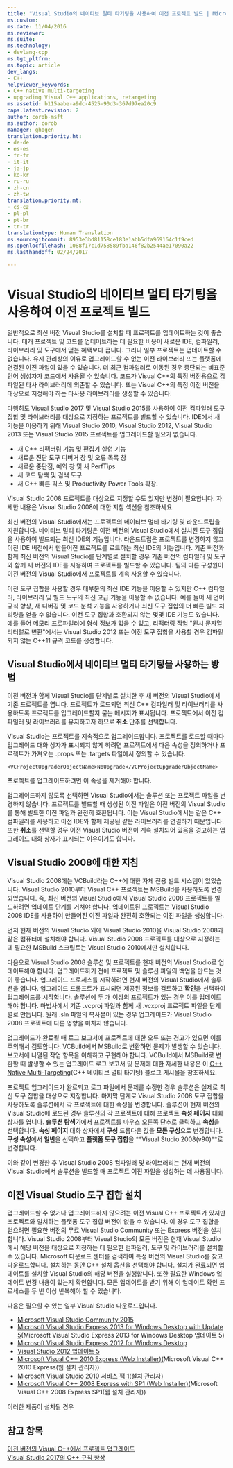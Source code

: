```yaml
---
title: "Visual Studio의 네이티브 멀티 타기팅을 사용하여 이전 프로젝트 빌드 | Microsoft 문서"
ms.custom: 
ms.date: 11/04/2016
ms.reviewer: 
ms.suite: 
ms.technology:
- devlang-cpp
ms.tgt_pltfrm: 
ms.topic: article
dev_langs:
- C++
helpviewer_keywords:
- C++ native multi-targeting
- upgrading Visual C++ applications, retargeting
ms.assetid: b115aabe-a9dc-4525-90d3-367d97ea20c9
caps.latest.revision: 2
author: corob-msft
ms.author: corob
manager: ghogen
translation.priority.ht:
- de-de
- es-es
- fr-fr
- it-it
- ja-jp
- ko-kr
- ru-ru
- zh-cn
- zh-tw
translation.priority.mt:
- cs-cz
- pl-pl
- pt-br
- tr-tr
translationtype: Human Translation
ms.sourcegitcommit: 8953e3bd81158ce183e1abb5dfa969164c1f9ced
ms.openlocfilehash: 1088f17c1d758589fba146f82b2544ae17090a22
ms.lasthandoff: 02/24/2017

---
```

# <a name="use-native-multi-targeting-in-visual-studio-to-build-old-projects"></a>Visual Studio의 네이티브 멀티 타기팅을 사용하여 이전 프로젝트 빌드  
  
일반적으로 최신 버전 Visual Studio를 설치할 때 프로젝트를 업데이트하는 것이 좋습니다. 대개 프로젝트 및 코드를 업데이트하는 데 필요한 비용이 새로운 IDE, 컴파일러, 라이브러리 및 도구에서 얻는 혜택보다 큽니다. 그러나 일부 프로젝트는 업데이트할 수 없습니다. 유지 관리상의 이유로 업그레이드할 수 없는 이전 라이브러리 또는 플랫폼에 연결된 이진 파일이 있을 수 있습니다. 더 최근 컴파일러로 이동된 경우 중단되는 비표준 언어 생성자가 코드에서 사용될 수 있습니다. 코드가 Visual C++의 특정 버전용으로 컴파일된 타사 라이브러리에 의존할 수 있습니다. 또는 Visual C++의 특정 이전 버전을 대상으로 지정해야 하는 타사용 라이브러리를 생성할 수 있습니다.  
  
다행히도 Visual Studio 2017 및 Visual Studio 2015를 사용하여 이전 컴파일러 도구 집합 및 라이브러리를 대상으로 지정하는 프로젝트를 빌드할 수 있습니다. IDE에서 새 기능을 이용하기 위해 Visual Studio 2010, Visual Studio 2012, Visual Studio 2013 또는 Visual Studio 2015 프로젝트를 업그레이드할 필요가 없습니다.  
 - 새 C++ 리팩터링 기능 및 편집기 실험 기능  
 - 새로운 진단 도구 디버거 창 및 오류 목록 창  
 - 새로운 중단점, 예외 창 및 새 PerfTips  
 - 새 코드 탐색 및 검색 도구  
 - 새 C++ 빠른 픽스 및 Productivity Power Tools 확장.  
  
Visual Studio 2008 프로젝트를 대상으로 지정할 수도 있지만 변경이 필요합니다. 자세한 내용은 Visual Studio 2008에 대한 지침 섹션을 참조하세요.
  
최신 버전의 Visual Studio에서는 프로젝트의 네이티브 멀티 타기팅 및 라운드트립을 지원합니다. 네이티브 멀티 타기팅은 이전 버전의 Visual Studio에서 설치된 도구 집합을 사용하여 빌드되는 최신 IDE의 기능입니다. 라운드트립은 프로젝트를 변경하지 않고 이전 IDE 버전에서 만들어진 프로젝트를 로드하는 최신 IDE의 기능입니다. 기존 버전과 함께 최신 버전의 Visual Studio를 단계별로 설치할 경우 기존 버전의 컴파일러 및 도구와 함께 새 버전의 IDE를 사용하여 프로젝트를 빌드할 수 있습니다. 팀의 다른 구성원이 이전 버전의 Visual Studio에서 프로젝트를 계속 사용할 수 있습니다.  
  
이전 도구 집합을 사용할 경우 대부분의 최신 IDE 기능을 이용할 수 있지만 C++ 컴파일러, 라이브러리 및 빌드 도구의 최신 고급 기능을 이용할 수 없습니다. 예를 들어 새 언어 규칙 향상, 새 디버깅 및 코드 분석 기능을 사용하거나 최신 도구 집합의 더 빠른 빌드 처리량을 얻을 수 없습니다. 이전 도구 집합과 호환되지 않는 몇몇 IDE 기능도 있습니다. 예를 들어 메모리 프로파일러에 형식 정보가 없을 수 있고, 리팩터링 작업 "원시 문자열 리터럴로 변환"에서는 Visual Studio 2012 또는 이전 도구 집합을 사용할 경우 컴파일되지 않는 C++11 규격 코드를 생성합니다.

## <a name="how-to-use-native-multi-targeting-in-visual-studio"></a>Visual Studio에서 네이티브 멀티 타기팅을 사용하는 방법
이전 버전과 함께 Visual Studio를 단계별로 설치한 후 새 버전의 Visual Studio에서 기존 프로젝트를 엽니다. 프로젝트가 로드되면 최신 C++ 컴파일러 및 라이브러리를 사용하도록 프로젝트를 업그레이드할지 묻는 메시지가 표시됩니다. 프로젝트에서 이전 컴파일러 및 라이브러리를 유지하고자 하므로 **취소** 단추를 선택합니다.  
  
Visual Studio는 프로젝트를 지속적으로 업그레이드합니다. 프로젝트를 로드할 때마다 업그레이드 대화 상자가 표시되지 않게 하려면 프로젝트에서 다음 속성을 정의하거나 프로젝트가 가져오는 .props 또는 .targets 파일에서 정의할 수 있습니다.  
  
`<VCProjectUpgraderObjectName>NoUpgrade</VCProjectUpgraderObjectName>`  
  
프로젝트를 업그레이드하려면 이 속성을 제거해야 합니다.  
  
업그레이드하지 않도록 선택하면 Visual Studio에서는 솔루션 또는 프로젝트 파일을 변경하지 않습니다. 프로젝트를 빌드할 때 생성된 이진 파일은 이전 버전의 Visual Studio를 통해 빌드한 이진 파일과 완전히 호환됩니다. 이는 Visual Studio에서는 같은 C++ 컴파일러를 사용하고 이전 IDE와 함께 제공된 같은 라이브러리를 연결하기 때문입니다. 또한 **취소**를 선택할 경우 이전 Visual Studio 버전이 계속 설치되어 있음을 경고하는 업그레이드 대화 상자가 표시되는 이유이기도 합니다.  
  
## <a name="instructions-for-visual-studio-2008"></a>Visual Studio 2008에 대한 지침  
  
Visual Studio 2008에는 VCBuild라는 C++에 대한 자체 전용 빌드 시스템이 있었습니다. Visual Studio 2010부터 Visual C++ 프로젝트는 MSBuild를 사용하도록 변경되었습니다. 즉, 최신 버전의 Visual Studio에서 Visual Studio 2008 프로젝트를 빌드하려면 업데이트 단계를 거쳐야 합니다. 업데이트된 프로젝트는 Visual Studio 2008 IDE를 사용하여 만들어진 이진 파일과 완전히 호환되는 이진 파일을 생성합니다.

먼저 현재 버전의 Visual Studio 외에 Visual Studio 2010을 Visual Studio 2008과 같은 컴퓨터에 설치해야 합니다. Visual Studio 2008 프로젝트를 대상으로 지정하는 데 필요한 MSBuild 스크립트는 Visual Studio 2010에서만 설치합니다. 

다음으로 Visual Studio 2008 솔루션 및 프로젝트를 현재 버전의 Visual Studio로 업데이트해야 합니다. 업그레이드하기 전에 프로젝트 및 솔루션 파일의 백업을 만드는 것이 좋습니다. 업그레이드 프로세스를 시작하려면 현재 버전의 Visual Studio에서 솔루션을 엽니다. 업그레이드 프롬프트가 표시되면 제공된 정보를 검토하고 **확인**을 선택하여 업그레이드를 시작합니다. 솔루션에 두 개 이상의 프로젝트가 있는 경우 이를 업데이트해야 합니다. 마법사에서 기존 .vcproj 파일과 함께 새 .vcxproj 프로젝트 파일을 단계별로 만듭니다. 원래 .sln 파일의 복사본이 있는 경우 업그레이드가 Visual Studio 2008 프로젝트에 다른 영향을 미치지 않습니다.

업그레이드가 완료될 때 로그 보고서에 프로젝트에 대한 오류 또는 경고가 있으면 이를 주의해서 검토합니다. VCBuild에서 MSBuild로 변환하면 문제가 발생할 수 있습니다. 보고서에 나열된 작업 항목을 이해하고 구현해야 합니다. VCBuild에서 MSBuild로 변환할 때 발생할 수 있는 업그레이드 로그 보고서 및 문제에 대한 자세한 내용은 이 [C++ Native Multi-Targeting](https://blogs.msdn.microsoft.com/vcblog/2009/12/08/c-native-multi-targeting/)(C++ 네이티브 멀티 타기팅) 블로그 게시물을 참조하세요.

프로젝트 업그레이드가 완료되고 로그 파일에서 문제를 수정한 경우 솔루션은 실제로 최신 도구 집합을 대상으로 지정합니다. 마지막 단계로 Visual Studio 2008 도구 집합을 사용하도록 솔루션에서 각 프로젝트에 대한 속성을 변경합니다. 솔루션이 현재 버전의 Visual Studio에 로드된 경우 솔루션의 각 프로젝트에 대해 프로젝트 **속성 페이지** 대화 상자를 엽니다. **솔루션 탐색기**에서 프로젝트를 마우스 오른쪽 단추로 클릭하고 **속성**을 선택합니다. **속성 페이지** 대화 상자에서 **구성** 드롭다운 값을 **모든 구성**으로 변경합니다. **구성 속성**에서 **일반**을 선택하고 **플랫폼 도구 집합**을 **Visual Studio 2008(v90)**로 변경합니다.  
  
이와 같이 변경한 후 Visual Studio 2008 컴파일러 및 라이브러리는 현재 버전의 Visual Studio에서 솔루션을 빌드할 때 프로젝트 이진 파일을 생성하는 데 사용됩니다.

## <a name="install-an-older-visual-studio-toolset"></a>이전 Visual Studio 도구 집합 설치  
  
업그레이드할 수 없거나 업그레이드하지 않으려는 이전 Visual C++ 프로젝트가 있지만 프로젝트와 일치하는 플랫폼 도구 집합 버전이 없을 수 있습니다. 이 경우 도구 집합을 얻으려면 필요한 버전의 무료 Visual Studio Community 또는 Express 버전을 설치합니다. Visual Studio 2008부터 Visual Studio의 모든 버전은 현재 Visual Studio에서 해당 버전을 대상으로 지정하는 데 필요한 컴파일러, 도구 및 라이브러리를 설치할 수 있습니다. Microsoft 다운로드 센터를 검색하여 특정 버전의 Visual Studio를 찾고 다운로드합니다. 설치하는 동안 C++ 설치 옵션을 선택해야 합니다. 설치가 완료되면 업데이트를 설치할 Visual Studio의 해당 버전을 실행합니다. 또한 필요한 Windows 업데이트 변경 내용이 있는지 확인합니다. 모든 업데이트를 받기 위해 이 업데이트 확인 프로세스를 두 번 이상 반복해야 할 수 있습니다.  
  
다음은 필요할 수 있는 일부 Visual Studio 다운로드입니다.  
  
  - [Microsoft Visual Studio Community 2015](https://www.microsoft.com/en-us/download/details.aspx?id=48146)  
  - [Microsoft Visual Studio Express 2013 for Windows Desktop with Update 5](https://www.microsoft.com/en-us/download/details.aspx?id=48131)(Microsoft Visual Studio Express 2013 for Windows Desktop 업데이트 5)  
  - [Microsoft Visual Studio Express 2012 for Windows Desktop](https://www.microsoft.com/en-us/download/details.aspx?id=34673)  
  - [Visual Studio 2012 업데이트 5](https://www.microsoft.com/en-us/download/details.aspx?id=34673)  
  - [Microsoft Visual C++ 2010 Express (Web Installer)](https://download.microsoft.com/download/1/D/9/1D9A6C0E-FC89-43EE-9658-B9F0E3A76983/vc_web.exe)(Microsoft Visual C++ 2010 Express(웹 설치 관리자))  
  - [Microsoft Visual Studio 2010 서비스 팩 1(설치 관리자)](https://www.microsoft.com/en-us/download/details.aspx?id=23691)  
  - [Microsoft Visual C++ 2008 Express with SP1 (Web Installer)](https://go.microsoft.com/?linkid=7729279)(Microsoft Visual C++ 2008 Express SP1(웹 설치 관리자))  
  
이러한 제품이 설치될 경우 
  
## <a name="see-also"></a>참고 항목  
 [이전 버전의 Visual C++에서 프로젝트 업그레이드](upgrading-projects-from-earlier-versions-of-visual-cpp.md)  
 [Visual Studio 2017의 C++ 규칙 향상](../cpp-conformance-improvements-2017.md)  

